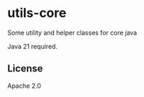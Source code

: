 # utils-core

Some utility and helper classes for core java

Java 21 required.

## License

Apache 2.0
